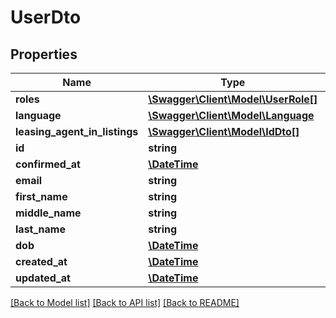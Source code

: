 # UserDto

## Properties
Name | Type | Description | Notes
------------ | ------------- | ------------- | -------------
**roles** | [**\Swagger\Client\Model\UserRole[]**](UserRole.md) |  | 
**language** | [**\Swagger\Client\Model\Language**](Language.md) |  | [optional] 
**leasing_agent_in_listings** | [**\Swagger\Client\Model\IdDto[]**](IdDto.md) |  | [optional] 
**id** | **string** |  | 
**confirmed_at** | [**\DateTime**](\DateTime.md) |  | [optional] 
**email** | **string** |  | 
**first_name** | **string** |  | 
**middle_name** | **string** |  | [optional] 
**last_name** | **string** |  | 
**dob** | [**\DateTime**](\DateTime.md) |  | 
**created_at** | [**\DateTime**](\DateTime.md) |  | 
**updated_at** | [**\DateTime**](\DateTime.md) |  | 

[[Back to Model list]](../../README.md#documentation-for-models) [[Back to API list]](../../README.md#documentation-for-api-endpoints) [[Back to README]](../../README.md)

